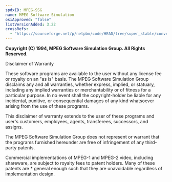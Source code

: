 ```yaml
---
spdxID: MPEG-SSG
name: MPEG Software Simulation
osiApproved: "false"
listVersionAdded: 3.22
crossRefs: 
  - "https://sourceforge.net/p/netpbm/code/HEAD/tree/super_stable/converter/ppm/ppmtompeg/jrevdct.c#l1189"
---
```


**Copyright (C) 1994, MPEG Software Simulation Group. All Rights Reserved.**

Disclaimer of Warranty

These software programs are available to the user without any license fee or royalty on an "as is" basis. The MPEG Software Simulation Group disclaims any and all warranties, whether express, implied, or statuary, including any implied warranties or merchantability or of fitness for a particular purpose. In no event shall the copyright-holder be liable for any incidental, punitive, or consequential damages of any kind whatsoever arising from the use of these programs.

This disclaimer of warranty extends to the user of these programs and user's customers, employees, agents, transferees, successors, and assigns.

The MPEG Software Simulation Group does not represent or warrant that the programs furnished hereunder are free of infringement of any third-party patents.

Commercial implementations of MPEG-1 and MPEG-2 video, including shareware, are subject to royalty fees to patent holders. Many of these patents are * general enough such that they are unavoidable regardless of implementation design.
